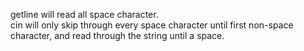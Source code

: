 getline will read all space character.    
cin will only skip through every space character until first non-space character, and read through the string until a space.  